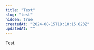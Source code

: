 ```yaml
---
title: "Test"
slug: "test"
hidden: true
createdAt: "2024-08-15T18:10:15.623Z"
updatedAt: ""
---
```


Test.
